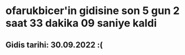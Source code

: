 # ofarukbicer'in gidisine son 5 gun 2 saat 33 dakika 09 saniye kaldi

## Gidis tarihi: 30.09.2022 :(